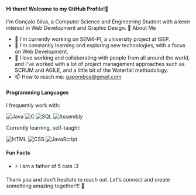 #### Hi there! Welcome to my GitHub Profile!👋

   I'm Gonçalo Silva, a Computer Science and Engineering Student with a keen interest in Web Development and Graphic Design. 🚀
About Me

   - 🔭 I'm currently working on SEM4-PI, a university project at ISEP.
   - 🌱 I'm constantly learning and exploring new technologies, with a focus on Web Development.
   - 🤝 I love working and collaborating with people from all around the world, and I've worked with a lot of project management approaches such as SCRUM and AGILE, and a little bit of the Waterfall methodology.
   - 📫  How to reach me: gapombos@gmail.com

#### Programming Languages

I frequently work with:

![Java](https://img.shields.io/badge/Java-007396?style=flat&logo=java&logoColor=white)
![C](https://img.shields.io/badge/C-00599C?style=flat&logo=c&logoColor=white)
![SQL](https://img.shields.io/badge/SQL-4479A1?style=flat&logo=postgresql&logoColor=white)
![Assembly](https://img.shields.io/badge/Assembly-6E4C13?style=flat&logo=assemblyscript&logoColor=white) 

Currently learning, self-taught: 

![HTML](https://img.shields.io/badge/HTML-239120?style=for-the-badge&logo=html5&logoColor=white)
![CSS](https://img.shields.io/badge/CSS-239120?&style=for-the-badge&logo=css3&logoColor=white)
![JavaScript](https://img.shields.io/badge/JavaScript-F7DF1E?style=flat&logo=javascript&logoColor=black)


#### Fun Facts

   - ⚡ I am a father of 5 cats :3

Thank you and don't hesitate to reach out. Let's connect and create something amazing together!!! 🌟
